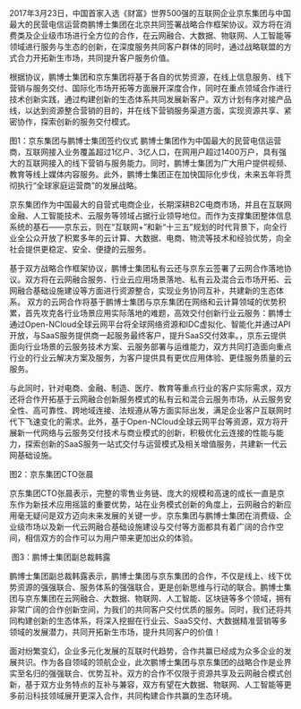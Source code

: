 2017年3月23日，中国首家入选《财富》世界500强的互联网企业京东集团与中国最大的民营电信运营商鹏博士集团在北京共同签署战略合作框架协议。双方将在消费类及企业级市场进行全方位的合作，在云网融合、大数据、物联网、人工智能等领域进行服务与生态的创新，在深度服务共同客户群体的同时，通过战略联盟的方式合力开拓新生市场，共同提升客户服务价值。

根据协议，鹏博士集团和京东集团将基于各自的优势资源，在线上信息服务、线下营销与服务交付、国际化市场开拓等方面展开深度合作，同时在重点领域合作进行技术创新实践，通过构建创新的生态体系共同发展新客户。双方计划有序对接产品线，以达到资源整合营销的目的，并在线下营销服务渠道方面，实现资源共享、紧密协作，探索创新的服务交付模式。
![]()

图1：京东集团与鹏博士集团签约仪式
鹏博士集团作为中国最大的民营电信运营商，互联网接入业务覆盖超过1亿户、3亿人口，在网用户超过1400万户，具有强大的互联网接入的线下营销与服务能力。同时，鹏博士集团为广大用户提供视频、教育等线上媒体内容服务。此外，鹏博士集团正在加快国际化步伐，未来五年将贯彻执行“全球家庭运营商”的发展战略。

京东集团作为中国最大的自营式电商企业，长期深耕B2C电商市场，并且在互联网金融、人工智能技术、云服务等领域占据行业领导地位。而作为支撑集团整体信息系统的基石——京东云，则在“互联网+”和新“十三五”规划的时代背景下，向全行业全公众开放了积累多年的云计算、大数据、电商、物流等技术和经验优势，向全社会提供更稳定、安全、便捷的云服务。

基于双方战略合作框架协议，鹏博士集团私有云还与京东云签署了云网合作落地协议。双方将在云网融合服务、行业云应用场景落地、私有云及混合云市场开拓、云网融合基础设施建设等方面进行资源整合，实现业务协同互补，共建新的生态体系。
双方的云网合作将基于鹏博士集团与京东集团在网络和云计算领域的优势积累，首先攻克各行业场景应用实际落地的难题，高效交付创新行业云服务：鹏博士通过Open-NCloud全球云网平台将全球网络资源和IDC虚拟化、智能化并通过API开放，与SaaS服务提供商一起服务最终客户，提升SaaS交付效率。，京东云提供面向行业场景的云服务技术方案、云服务部署与运维能力，双方共同打造面向重点行业的行业云解决方案及服务，为客户提供具有更优应用体验、更佳服务质量的云服务。

与此同时，针对电商、金融、制造、医疗、教育等重点行业的客户实际需求，双方还将合作开拓基于云网融合创新服务模式的私有云和混合云服务市场，从云服务安全性、高可靠性、跨地域连接、法规遵从等方面实际出发，满足企业客户互联网时代下飞速变化的需求。此外，基于Open-NCloud全球云网平台等资源，双方将开展新一代网络与云服务交付技术与商业模式的创新，积极优化云连接的性能与能力，探索创新的SaaS服务一站式交付与运营模式及相关增值服务，共建新一代云网基础设施。
![]()

图2：京东集团CTO张晨

京东集团CTO张晨表示，完整的零售业务链、庞大的规模和高速的成长一直是京东作为新技术应用摇篮的重要优势，站在业务模式创新的角度上，云网融合的新应用毫无疑问是双方迈向未来发展的关键一步。京东集团与鹏博士集团在消费级、企业级市场以及新一代云网融合基础设施建设与交付等方面都具有着广阔的合作空间，相信双方的合作可以为用户带来更加出众的体验。

![]()
图3：鹏博士集团副总裁韩露

鹏博士集团副总裁韩露表示，鹏博士集团与京东集团的合作，不仅是线上、线下优势资源的强强联合、服务体系的强强联合，更是创新思维与行动的联合。鹏博士集团与京东集团在云网融合、大数据、物联网、人工智能、区块链等多个领域，拥有非常广阔的合作创新空间，为我们的共同客户交付优质的服务。同时，我们还将共同构建创新的生态体系，将深入挖掘在行业云、SaaS交付、大数据精准营销等多领域的发展潜力，共同开拓新生市场，提升共同客户的价值！

面对纷繁变幻，企业多元化发展的互联时代趋势，合作共赢已经成为众多企业的发展共识。作为各自领域的领航企业，此次鹏博士集团与京东集团的战略合作是业界实至名归的强强联合、优势互补。双方的合作不仅限于资源共享及云网融合模式创新，基于双方业务特点的互补与兼容，双方有望在大数据、物联网、人工智能等更多前沿科技领域展开更深入合作，共同构建合作共赢的生态环境。